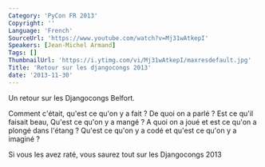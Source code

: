 ```yaml
---
Category: 'PyCon FR 2013'
Copyright: ''
Language: 'French'
SourceUrl: 'https://www.youtube.com/watch?v=Mj31wAtkepI'
Speakers: [Jean-Michel Armand]
Tags: []
ThumbnailUrl: 'https://i.ytimg.com/vi/Mj31wAtkepI/maxresdefault.jpg'
Title: 'Retour sur les djangocongs 2013'
date: '2013-11-30'
---
```

Un retour sur les Djangocongs Belfort.

Comment c'était, qu'est ce qu'on y a fait ? De quoi on a parlé ? Est ce qu'il faisait beau, Qu'est ce qu'on y a mangé ? A quoi on a joué et est ce qu'on a plongé dans l'étang ? Qu'est ce qu'on y a codé et qu'est ce qu'on y a imaginé ?

Si vous les avez raté, vous saurez tout sur les Djangocongs 2013

